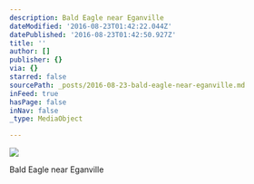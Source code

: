 ```yaml
---
description: Bald Eagle near Eganville
dateModified: '2016-08-23T01:42:22.044Z'
datePublished: '2016-08-23T01:42:50.927Z'
title: ''
author: []
publisher: {}
via: {}
starred: false
sourcePath: _posts/2016-08-23-bald-eagle-near-eganville.md
inFeed: true
hasPage: false
inNav: false
_type: MediaObject

---
```

![](https://the-grid-user-content.s3-us-west-2.amazonaws.com/e2dd5e6b-b0da-4e07-9f66-84e18b4b247c.jpg)

Bald Eagle near Eganville